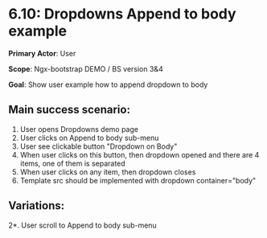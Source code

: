 6.10: Dropdowns Append to body example
======================================
**Primary Actor**: User

**Scope**: Ngx-bootstrap DEMO / BS version 3&4

**Goal**: Show user example how to append dropdown to body

Main success scenario:
----------------------
1. User opens Dropdowns demo page
2. User clicks on Append to body sub-menu
3. User see clickable button "Dropdown on Body"
4. When user clicks on this button, then dropdown opened and there are 4 items, one of them is separated
5. When user clicks on any item, then dropdown closes
6. Template src should be implemented with dropdown container="body"

Variations:
-----------
2*. User scroll to Append to body sub-menu
